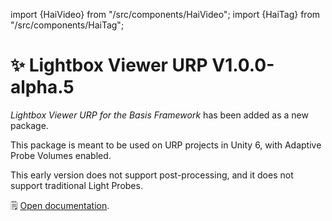 ﻿import {HaiVideo} from "/src/components/HaiVideo";
import {HaiTag} from "/src/components/HaiTag";

# ✨ Lightbox Viewer URP V1.0.0-alpha.5

*Lightbox Viewer URP for the Basis Framework* has been added as a new package.

This package is meant to be used on URP <HaiTag requiresBasis={true} short={true} /> projects in Unity 6,
with Adaptive Probe Volumes enabled.

This early version does not support post-processing, and it does not support traditional Light Probes.

🗒️ [Open documentation](/docs/products/lightbox-viewer/urp).
